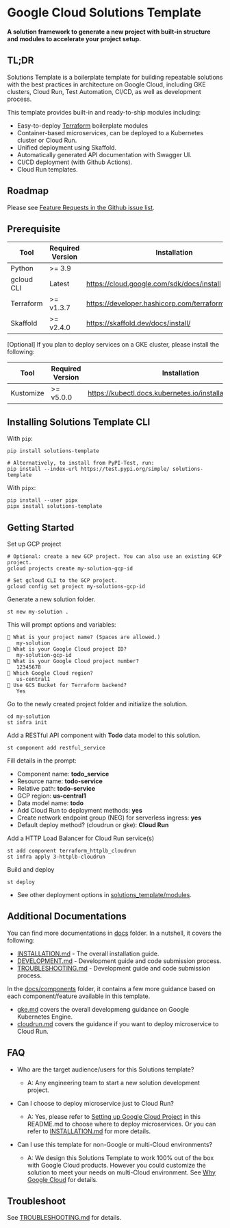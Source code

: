 # Google Cloud Solutions Template

**A solution framework to generate a new project with built-in structure and modules
to accelerate your project setup.**

## TL;DR

Solutions Template is a boilerplate template for building repeatable
solutions with the best practices in architecture on Google Cloud, including GKE
clusters, Cloud Run, Test Automation, CI/CD, as well as development process.

This template provides built-in and ready-to-ship modules including:
* Easy-to-deploy [Terraform](https://www.terraform.io/) boilerplate modules
* Container-based microservices, can be deployed to a Kubernetes cluster or Cloud Run.
* Unified deployment using Skaffold.
* Automatically generated API documentation with Swagger UI.
* CI/CD deployment (with Github Actions).
* Cloud Run templates.

## Roadmap

Please see [Feature Requests in the Github issue list](https://github.com/GoogleCloudPlatform/solutions-template/issues?q=is%3Aopen+is%3Aissue+label%3A%22feature+request%22).

## Prerequisite

| Tool | Required Version | Installation |
|---|---|---|
| Python     | &gt;= 3.9     | |
| gcloud CLI | Latest        | https://cloud.google.com/sdk/docs/install |
| Terraform  | &gt;= v1.3.7  | https://developer.hashicorp.com/terraform/downloads |
| Skaffold   | &gt;= v2.4.0  | https://skaffold.dev/docs/install/ |

[Optional] If you plan to deploy services on a GKE cluster, please install the following:

| Tool | Required Version | Installation |
|---|---|---|
| Kustomize   | &gt;= v5.0.0 | https://kubectl.docs.kubernetes.io/installation/kustomize/ |

## Installing Solutions Template CLI

With `pip`:
```
pip install solutions-template

# Alternatively, to install from PyPI-Test, run:
pip install --index-url https://test.pypi.org/simple/ solutions-template
```

With `pipx`:
```
pip install --user pipx
pipx install solutions-template
```

## Getting Started

Set up GCP project
```
# Optional: create a new GCP project. You can also use an existing GCP project.
gcloud projects create my-solution-gcp-id

# Set gcloud CLI to the GCP project.
gcloud config set project my-solutions-gcp-id
```

Generate a new solution folder.
```
st new my-solution .
```

This will prompt options and variables:
```
🎤 What is your project name? (Spaces are allowed.)
   my-solution
🎤 What is your Google Cloud project ID?
   my-solution-gcp-id
🎤 What is your Google Cloud project number?
   12345678
🎤 Which Google Cloud region?
   us-central1
🎤 Use GCS Bucket for Terraform backend?
   Yes
```

Go to the newly created project folder and initialize the solution.
```
cd my-solution
st infra init
```

Add a RESTful API component with **Todo** data model to this solution.
```
st component add restful_service
```

Fill details in the prompt:
- Component name: **todo_service**
- Resource name: **todo-service**
- Relative path: **todo-service**
- GCP region: **us-central1**
- Data model name: **todo**
- Add Cloud Run to deployment methods: **yes**
- Create network endpoint group (NEG) for serverless ingress: **yes**
- Default deploy method? (cloudrun or gke): **Cloud Run**

Add a HTTP Load Balancer for Cloud Run service(s)
```
st add component terraform_httplb_cloudrun
st infra apply 3-httplb-cloudrun
```

Build and deploy
```
st deploy
```
- See other deployment options in [solutions_template/modules](solutions_template/modules).


## Additional Documentations

You can find more documentations in [docs](docs) folder. In a nutshell, it covers the following:
- [INSTALLATION.md](docs/INSTALLATION.md) - The overall installation guide.
- [DEVELOPMENT.md](docs/DEVELOPMENT.md) - Development guide and code submission process.
- [TROUBLESHOOTING.md](docs/TROUBLESHOOTING.md) - Development guide and code submission process.

In the [docs/components](docs/components/) folder, it contains a few more guidance based on each component/feature available in this template.
- [gke.md](docs/components/gke.md) covers the overall developmeng guidance on Google Kubernetes Engine.
- [cloudrun.md](docs/components/cloudrun.md) covers the guidance if you want to deploy microservice to Cloud Run.

## FAQ
- Who are the target audience/users for this Solutions template?
  - A: Any engineering team to start a new solution development project.

- Can I choose to deploy microservice just to Cloud Run?
  - A: Yes, please refer to [Setting up Google Cloud Project](README.md#setting-up-google-cloud-project) in this README.md to choose where to deploy microservices. Or you can refer to [INSTALLATION.md](docs/INSTALLATION.md) for more details.

- Can I use this template for non-Google or multi-Cloud environments?
  - A: We design this Solutions Template to work 100% out of the box with Google Cloud products. However you could customize the solution to meet your needs on multi-Cloud environment. See [Why Google Cloud](https://cloud.google.com/why-google-cloud) for details.

## Troubleshoot

See [TROUBLESHOOTING.md](docs/TROUBLESHOOTING.md) for details.